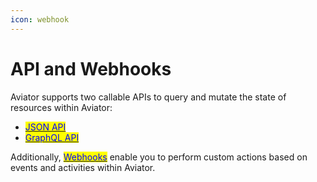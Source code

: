 ```yaml
---
icon: webhook
---
```


# API and Webhooks

Aviator supports two callable APIs to query and mutate the state of resources within Aviator:

* [<mark style="color:blue;">JSON API</mark>](reference/json-api.md)
* [<mark style="color:blue;">GraphQL API</mark>](reference/graphql.md)

Additionally, [<mark style="color:blue;">Webhooks</mark>](reference/webhooks.md) enable you to perform custom actions based on events and activities within Aviator.
